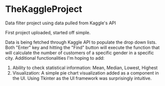 # TheKaggleProject
Data filter project using data pulled from Kaggle's API

First project uploaded, started off simple.

Data is being fetched through Kaggle API to populate the drop down lists.
Both "Enter" key and hitting the "Find" button will execute the function that will calculate the number of customers of a specific gender in a specific city.
Additional functionalities I'm hoping to add:
  1. Ability to check statistical information: Mean, Median, Lowest, Highest
  2. Visualization: A simple pie chart visualization added as a component in the UI.
Using Tkinter as the UI framework was surprisingly intuitive.
